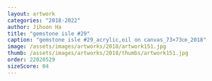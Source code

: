 ```yaml
---
layout: artwork
categories: "2018-2022"
author: Jihoon Ha
title: "gemstone isle #29"
caption: "gemstone isle #29_acrylic,oil on canvas_73×73㎝_2018"
image: /assets/images/artworks/2018/artwork151.jpg
thumb: /assets/images/artworks/2018/thumbs/artwork151.jpg
order: 22020529
sizeScore: 04
---
```

